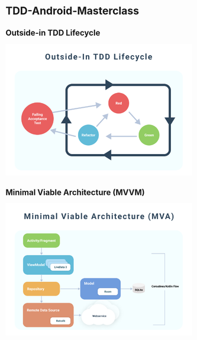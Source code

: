 # TDD-Android-Masterclass

## Outside-in TDD Lifecycle
<img src="/assets/images/outside-in_tdd_lifecycle.png"/>

## Minimal Viable Architecture (MVVM)
<img src="/assets/images/mva.png"/>



